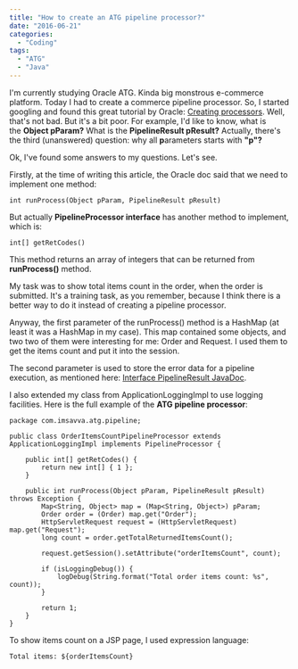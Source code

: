 ```yaml
---
title: "How to create an ATG pipeline processor?"
date: "2016-06-21"
categories:
  - "Coding"
tags:
  - "ATG"
  - "Java"
---
```


I'm currently studying Oracle ATG. Kinda big monstrous e-commerce platform. Today I had to create a commerce pipeline processor. So, I started googling and found this great tutorial by Oracle: [Creating processors](https://docs.oracle.com/cd/E24152_01/Platform.10-1/ATGCommProgGuide/html/s1705creatingprocessors01.html). Well, that's not bad. But it's a bit poor. For example, I'd like to know, what is the **Object pParam?** What is the **PipelineResult pResult?** Actually, there's the third (unanswered) question: why all **p**arameters starts with **"p"?**

Ok, I've found some answers to my questions. Let's see.

Firstly, at the time of writing this article, the Oracle doc said that we need to implement one method:

```
int runProcess(Object pParam, PipelineResult pResult)
```

But actually **PipelineProcessor interface** has another method to implement, which is:

```
int[] getRetCodes()
```

This method returns an array of integers that can be returned from **runProcess()** method.

My task was to show total items count in the order, when the order is submitted. It's a training task, as you remember, because I think there is a better way to do it instead of creating a pipeline processor.

Anyway, the first parameter of the runProcess() method is a HashMap (at least it was a HashMap in my case). This map contained some objects, and two two of them were interesting for me: Order and Request. I used them to get the items count and put it into the session.

The second parameter is used to store the error data for a pipeline execution, as mentioned here: [Interface PipelineResult JavaDoc](https://docs.oracle.com/cd/E26180_01/Platform.94/apidoc/atg/service/pipeline/PipelineResult.html).

I also extended my class from ApplicationLoggingImpl to use logging facilities. Here is the full example of the **ATG pipeline processor**:

```
package com.imsavva.atg.pipeline;

public class OrderItemsCountPipelineProcessor extends ApplicationLoggingImpl implements PipelineProcessor {

    public int[] getRetCodes() {
        return new int[] { 1 };
    }

    public int runProcess(Object pParam, PipelineResult pResult) throws Exception {
        Map<String, Object> map = (Map<String, Object>) pParam;
        Order order = (Order) map.get("Order");
        HttpServletRequest request = (HttpServletRequest) map.get("Request");
        long count = order.getTotalReturnedItemsCount();

        request.getSession().setAttribute("orderItemsCount", count);

        if (isLoggingDebug()) {
            logDebug(String.format("Total order items count: %s", count));
        }

        return 1;
    }
}
```

To show items count on a JSP page, I used expression language:

```
Total items: ${orderItemsCount}
```
